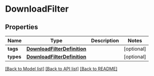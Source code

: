 # DownloadFilter

## Properties
Name | Type | Description | Notes
------------ | ------------- | ------------- | -------------
**tags** | [**DownloadFilterDefinition**](DownloadFilterDefinition.md) |  | [optional] 
**types** | [**DownloadFilterDefinition**](DownloadFilterDefinition.md) |  | [optional] 

[[Back to Model list]](../README.md#documentation-for-models) [[Back to API list]](../README.md#documentation-for-api-endpoints) [[Back to README]](../README.md)


